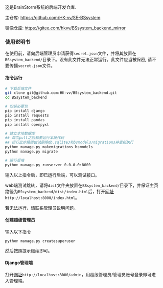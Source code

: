 这是BrainStorm系统的后端开发仓库.

主仓库: https://github.com/HK-vv/SE-BSsystem

镜像仓库: https://gitee.com/hkvv/BSsystem_backend_mirror

### 使用说明书

在使用前，请向后端管理员申请获得`secret.json`文件，并将其放置在`BSsystem_backend/`目录下。没有此文件无法正常运行。此文件应当被保密, 请不要传播`secret.json`文件。

#### 指令运行

```bash
# 下载后端文件
git clone git@github.com:HK-vv/BSsystem_backend.git
cd BSsystem_backend 

# 安装必要包
pip install django
pip install requests
pip install pandas
pip install openpyxl

# 建立本地数据库
## 每次pull之后都要运行本段代码
## 运行此步报错尝试删除db.sqlite3和bsmodels/migrations并重新执行
python manage.py makemigrations bsmodels
python manage.py migrate

# 运行后端
python manage.py runserver 0.0.0.0:8000
```

输入以上指令后，即已运行后端，可以测试接口。

web端测试跳转，请将`dist`文件夹放置在`BSsystem_backend/`目录下，并保证主页路径为`BSsystem_backend/dist/index.html`后，打开[网址](http://localhost:8000/index.html)`http://localhost:8000/index.html`。

若无法运行，请联系管理员说明问题。

#### 创建超级管理员

输入以下指令

```
python manage.py createsuperuser
```

然后按照提示继续即可。

#### Django管理端

打开[网址](http://localhost:8000/admin/)`http://localhost:8000/admin`，用超级管理员/管理员账号登录即可进入管理端。
